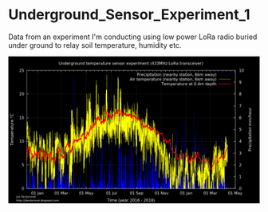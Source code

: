 # Underground_Sensor_Experiment_1

Data from an experiment I'm conducting using low power LoRa radio buried under ground to relay soil temperature, humidity etc.

![temperature and precipitation chart](./charts/temperature-precipitation.png)

